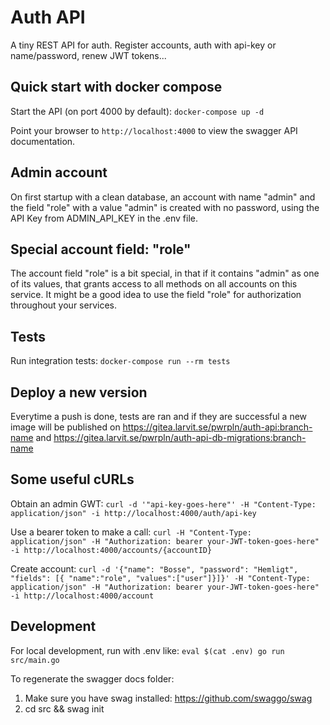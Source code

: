 # Auth API

A tiny REST API for auth. Register accounts, auth with api-key or name/password, renew JWT tokens...

## Quick start with docker compose

Start the API (on port 4000 by default): `docker-compose up -d`

Point your browser to `http://localhost:4000` to view the swagger API documentation.

## Admin account

On first startup with a clean database, an account with name "admin" and the field "role" with a value "admin" is created with no password, using the API Key from ADMIN_API_KEY in the .env file.

## Special account field: "role"

The account field "role" is a bit special, in that if it contains "admin" as one of its values, that grants access to all methods on all accounts on this service. It might be a good idea to use the field "role" for authorization throughout your services.

## Tests

Run integration tests: `docker-compose run --rm tests`

## Deploy a new version

Everytime a push is done, tests are ran and if they are successful a new image will be published on https://gitea.larvit.se/pwrpln/auth-api:branch-name and https://gitea.larvit.se/pwrpln/auth-api-db-migrations:branch-name

## Some useful cURLs

Obtain an admin GWT: `curl -d '"api-key-goes-here"' -H "Content-Type: application/json" -i http://localhost:4000/auth/api-key`

Use a bearer token to make a call: `curl -H "Content-Type: application/json" -H "Authorization: bearer your-JWT-token-goes-here" -i http://localhost:4000/accounts/{accountID}`

Create account: `curl -d '{"name": "Bosse", "password": "Hemligt", "fields": [{ "name":"role", "values":["user"]}]}' -H "Content-Type: application/json" -H "Authorization: bearer your-JWT-token-goes-here" -i http://localhost:4000/account`

## Development

For local development, run with .env like: `eval $(cat .env) go run src/main.go`

To regenerate the swagger docs folder:

1. Make sure you have swag installed: https://github.com/swaggo/swag
2. cd src && swag init